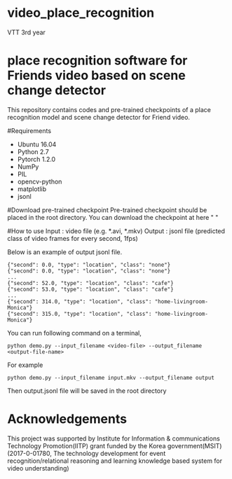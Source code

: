 # video_place_recognition
VTT 3rd year

# place recognition software for Friends video based on scene change detector
This repository contains codes and pre-trained checkpoints of a place recognition model and scene change detector for Friend video.

#Requirements
 - Ubuntu 16.04
 - Python 2.7
 - Pytorch 1.2.0
 - NumPy
 - PIL
 - opencv-python
 - matplotlib
 - jsonl

#Download pre-trained checkpoint
Pre-trained checkpoint should be placed in the root directory.
You can download the checkpoint at here " "

#How to use
Input : video file (e.g. *.avi, *.mkv)
Output : jsonl file (predicted class of video frames for every second, 1fps)

Below is an example of output jsonl file.

    {"second": 0.0, "type": "location", "class": "none"}
    {"second": 0.0, "type": "location", "class": "none"}
    ...
    {"second": 52.0, "type": "location", "class": "cafe"}
    {"second": 53.0, "type": "location", "class": "cafe"}
    ...
    {"second": 314.0, "type": "location", "class": "home-livingroom-Monica"}
    {"second": 315.0, "type": "location", "class": "home-livingroom-Monica"}

You can run following command on a terminal,

    python demo.py --input_filename <video-file> --output_filename <output-file-name>
    
For example 

    python demo.py --input_filename input.mkv --output_filename output
    
Then output.jsonl file will be saved in the root directory

# Acknowledgements
This project was supported by Institute for Information & communications Technology Promotion(IITP) grant funded by the Korea government(MSIT) (2017-0-01780, The technology development for event recognition/relational reasoning and learning knowledge based system for video understanding)

